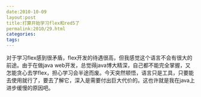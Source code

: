```yaml
---
date:2010-10-09
layout:post
title:打算开始学习flex和red5了
permalink:2010/29.html
categories:
tags:
---
```



<p>对于学习flex感到很矛盾，flex开发的待遇很高，但我感觉这个语言不会有很大的前途。由于在做java web开发，总觉得java博大精深，自己都不能完全掌握，又怎能贪心去学flex，担心学习会半途而废。今天突然顿悟，语言只是工具，只要能去使用就行了，要去了解它，深入是需要付出巨大代价的。这也许就是我在java上进步缓慢的原因吧。</p>